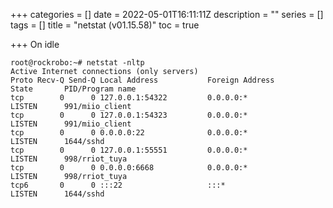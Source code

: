 +++
categories = []
date = 2022-05-01T16:11:11Z
description = ""
series = []
tags = []
title = "netstat (v01.15.58)"
toc = true

+++
On idle

    root@rockrobo:~# netstat -nltp
    Active Internet connections (only servers)
    Proto Recv-Q Send-Q Local Address           Foreign Address         State       PID/Program name
    tcp        0      0 127.0.0.1:54322         0.0.0.0:*               LISTEN      991/miio_client 
    tcp        0      0 127.0.0.1:54323         0.0.0.0:*               LISTEN      991/miio_client 
    tcp        0      0 0.0.0.0:22              0.0.0.0:*               LISTEN      1644/sshd       
    tcp        0      0 127.0.0.1:55551         0.0.0.0:*               LISTEN      998/rriot_tuya  
    tcp        0      0 0.0.0.0:6668            0.0.0.0:*               LISTEN      998/rriot_tuya  
    tcp6       0      0 :::22                   :::*                    LISTEN      1644/sshd       